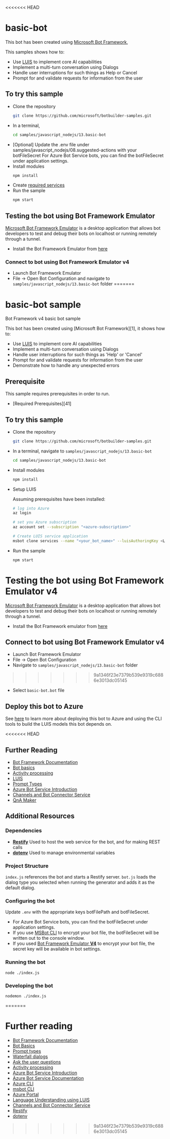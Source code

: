<<<<<<< HEAD
# basic-bot

This bot has been created using [Microsoft Bot Framework](https://dev.botframework.com),

This samples shows how to:
- Use [LUIS](https://luis.ai) to implement core AI capabilities
- Implement a multi-turn conversation using Dialogs
- Handle user interruptions for such things as Help or Cancel
- Prompt for and validate requests for information from the user


## To try this sample
- Clone the repository
  ```bash
  git clone https://github.com/microsoft/botbuilder-samples.git
  ```
- In a terminal, 
  ```bash
  cd samples/javascript_nodejs/13.basic-bot
  ```
- [Optional] Update the .env file under samples/javascript_nodejs/08.suggested-actions with your botFileSecret
    For Azure Bot Service bots, you can find the botFileSecret under application settings.
- Install modules
  ```bash
  npm install
  ```
- Create [required services](./deploymentScripts/DEPLOY.MD)
- Run the sample
  ```bash
  npm start
  ```

## Testing the bot using Bot Framework Emulator
[Microsoft Bot Framework Emulator](https://github.com/microsoft/botframework-emulator) is a desktop application that allows bot developers to test and debug their bots on localhost or running remotely through a tunnel.

- Install the Bot Framework Emulator from [here](https://aka.ms/botframework-emulator)

### Connect to bot using Bot Framework Emulator v4
- Launch Bot Framework Emulator
- File -> Open Bot Configuration and navigate to `samples/javascript_nodejs/13.basic-bot` folder
=======
# basic-bot sample
Bot Framework v4 basic bot sample

This bot has been created using [Microsoft Bot Framework][1], it shows how to:
- Use [LUIS](https://www.luis.ai) to implement core AI capabilities
- Implement a multi-turn conversation using Dialogs
- Handle user interruptions for such things as 'Help' or 'Cancel'
- Prompt for and validate requests for information from the user
- Demonstrate how to handle any unexpected errors

## Prerequisite
This sample requires prerequisites in order to run.
- [Required Prerequisites][41]

## To try this sample
- Clone the repository
    ```bash
    git clone https://github.com/microsoft/botbuilder-samples.git
    ```
- In a terminal, navigate to `samples/javascript_nodejs/13.basic-bot`
    ```bash
    cd samples/javascript_nodejs/13.basic-bot
    ```
- Install modules
    ```bash
    npm install
    ```
- Setup LUIS

    Assuming prerequisites have been installed:
    ```bash
    # log into Azure
    az login
    ```
    ```bash
    # set you Azure subscription
    az account set --subscription "<azure-subscription>"
    ```
    ```bash
    # Create LUIS service application
    msbot clone services --name "<your_bot_name>" --luisAuthoringKey <LUIS-authoring-key> --code-dir "." --location westus --sdkLanguage "Node" --folder deploymentScripts/msbotClone --verbose
    ```
- Run the sample
    ```bash
    npm start
    ```

# Testing the bot using Bot Framework Emulator **v4**
[Microsoft Bot Framework Emulator](https://github.com/microsoft/botframework-emulator) is a desktop application that allows bot developers to test and debug their bots on localhost or running remotely through a tunnel.

- Install the Bot Framework emulator from [here](https://github.com/microsoft/botframework-emulator/releases)

## Connect to bot using Bot Framework Emulator **v4**
- Launch Bot Framework Emulator
- File -> Open Bot Configuration
- Navigate to `samples/javascript_nodejs/13.basic-bot` folder
>>>>>>> 9a1346f23e7379b539e9319c6886e3013dc05145
- Select `basic-bot.bot` file

## Deploy this bot to Azure
See [here](./deploymentScripts/DEPLOY.md) to learn more about deploying this bot to Azure and using the CLI tools to build the LUIS models this bot depends on.

<<<<<<< HEAD
## Further Reading
- [Bot Framework Documentation](https://docs.botframework.com)
- [Bot basics](https://docs.microsoft.com/en-us/azure/bot-service/bot-builder-basics?view=azure-bot-service-4.0)
- [Activity processing](https://docs.microsoft.com/en-us/azure/bot-service/bot-builder-concept-activity-processing?view=azure-bot-service-4.0)
- [LUIS](https://luis.ai)
- [Prompt Types](https://docs.microsoft.com/en-us/azure/bot-service/bot-builder-prompts?view=azure-bot-service-4.0&tabs=javascript)
- [Azure Bot Service Introduction](https://docs.microsoft.com/en-us/azure/bot-service/bot-service-overview-introduction?view=azure-bot-service-4.0)
- [Channels and Bot Connector Service](https://docs.microsoft.com/en-us/azure/bot-service/bot-concepts?view=azure-bot-service-4.0)
- [QnA Maker](https://qnamaker.ai)

## Additional Resources

### Dependencies

- **[Restify](http://restify.com)** Used to host the web service for the bot, and for making REST calls
- **[dotenv](https://github.com/motdotla/dotenv)** Used to manage environmental variables

### Project Structure

`index.js` references the bot and starts a Restify server. `bot.js` loads the dialog type you selected when running the generator and adds it as the default dialog. 

### Configuring the bot

Update `.env` with the appropriate keys botFilePath and botFileSecret. 
  - For Azure Bot Service bots, you can find the botFileSecret under application settings. 
  - If you use [MSBot CLI](https://github.com/microsoft/botbuilder-tools) to encrypt your bot file, the botFileSecret will be written out to the console window. 
  - If you used [Bot Framework Emulator **V4**](https://github.com/microsoft/botframework-emulator) to encrypt your bot file, the secret key will be available in bot settings. 

### Running the bot

```
node ./index.js
```
### Developing the bot

```
nodemon ./index.js
```


=======
# Further reading
- [Bot Framework Documentation][20]
- [Bot Basics][32]
- [Prompt types][23]
- [Waterfall dialogs][24]
- [Ask the user questions][26]
- [Activity processing][25]
- [Azure Bot Service Introduction][21]
- [Azure Bot Service Documentation][22]
- [Azure CLI][7]
- [msbot CLI][9]
- [Azure Portal][10]
- [Language Understanding using LUIS][11]
- [Channels and Bot Connector Service][27]
- [Restify][30]
- [dotenv][31]

[7]: https://docs.microsoft.com/cli/azure/?view=azure-cli-latest
[8]: https://docs.microsoft.com/cli/azure/install-azure-cli?view=azure-cli-latest
[9]: https://github.com/Microsoft/botbuilder-tools/tree/master/packages/MSBot
[10]: https://portal.azure.com
[11]: https://www.luis.ai
[20]: https://docs.botframework.com
[21]: https://docs.microsoft.com/azure/bot-service/bot-service-overview-introduction?view=azure-bot-service-4.0
[22]: https://docs.microsoft.com/azure/bot-service/?view=azure-bot-service-4.0
[23]: https://docs.microsoft.com/en-us/azure/bot-service/bot-builder-prompts?view=azure-bot-service-4.0&tabs=javascript
[24]: https://docs.microsoft.com/en-us/javascript/api/botbuilder-dialogs/waterfall
[25]: https://docs.microsoft.com/en-us/azure/bot-service/bot-builder-concept-activity-processing?view=azure-bot-service-4.0
[26]: https://docs.microsoft.com/en-us/azure/bot-service/bot-builder-tutorial-waterfall?view=azure-bot-service-4.0&tabs=jstab
[27]: https://docs.microsoft.com/en-us/azure/bot-service/bot-concepts?view=azure-bot-service-4.0
[30]: https://www.npmjs.com/package/restify
[31]: https://www.npmjs.com/package/dotenv
[32]: https://docs.microsoft.com/azure/bot-service/bot-builder-basics?view=azure-bot-service-4.0
>>>>>>> 9a1346f23e7379b539e9319c6886e3013dc05145

